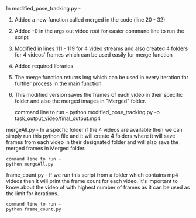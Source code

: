 In modified_pose_tracking.py -

1. Added a new function called merged in the code (line 20 - 32)
2. Added -0 in the args out video root for easier command line to run the script
3. Modified in lines 111 - 119 for 4 video streams and also created 4 folders for 4 videos' frames which can be used easily for merge function
4. Added required libraries
5. The merge function returns img which can be used in every iteration for further process in the main function.
6. This modified version saves the frames of each video in their specific folder and also the merged images in "Merged" folder.

    command line to run - 
    python modified_pose_tracking.py -o task_output_video/final_output.mp4




mergeAll.py -
In a specfic folder if the 4 videos are available then we can simply run this python file and it will create 4 folders where it will save frames from each video in their designated folder and will also save the merged frames in Merged folder.

    command line to run - 
    python mergeAll.py





frame_count.py -
If we run this script from a folder which contains mp4 videos then it will print the frame count for each video. It's important to know about the video of with highest number of frames as it can be used as the limit for iterations.

    command line to run - 
    python frame_count.py
